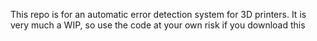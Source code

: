 This repo is for an automatic error detection system for 3D printers. It is very much a WIP, so use the code at your own risk if you download this